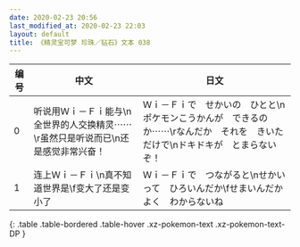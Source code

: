 ```yaml
---
date: 2020-02-23 20:56
last_modified_at: 2020-02-23 22:03
layout: default
title: 《精灵宝可梦 珍珠／钻石》文本 038
---
```

| 编号 | 中文 | 日文 |
| ---- | ---- | ---- |
| 0 | 听说用Ｗｉ－Ｆｉ能与\n全世界的人交换精灵⋯⋯\r虽然只是听说而已\n还是感觉非常兴奋！ | Ｗｉ－Ｆｉで　せかいの　ひとと\nポケモンこうかんが　できるのか⋯⋯\rなんだか　それを　きいただけで\nドキドキが　とまらないぞ！ |
| 1 | 连上Ｗｉ－Ｆｉ\n真不知道世界是\f变大了还是变小了 | Ｗｉ－Ｆｉで　つながると\nせかい　って　ひろいんだか\fせまいんだか　よく　わからないね |
{: .table .table-bordered .table-hover .xz-pokemon-text .xz-pokemon-text-DP }
